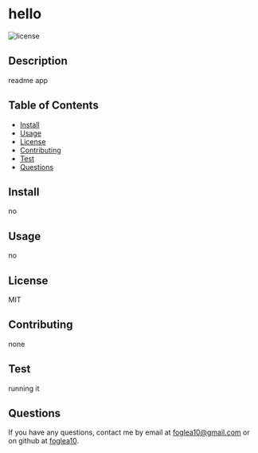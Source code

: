# hello

![license ](https://img.shields.io/badge/License-MIT-blue.svg)

## Description 

readme app

## Table of Contents
* [Install](#install)
* [Usage](#usage)
* [License](#license)
* [Contributing](#contribution)
* [Test](#test)
* [Questions](#questions)


## Install
no




## Usage

no


## License

MIT


## Contributing 

none



## Test
running it


## Questions
If you have any questions, contact me by email at [foglea10@gmail.com](mailto:foglea10@gmail.com) or on github at [foglea10](https://github.com/foglea10).









